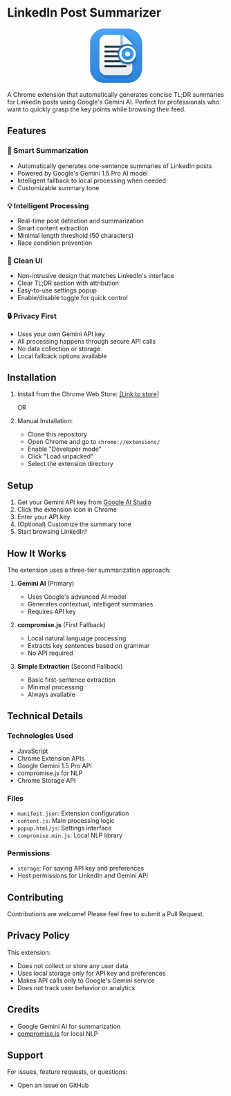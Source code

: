 # LinkedIn Post Summarizer

<p align="center">
  <img src="icon128.png" alt="LinkedIn Post Summarizer Logo" width="128" height="128">
</p>

A Chrome extension that automatically generates concise TL;DR summaries for LinkedIn posts using Google's Gemini AI. Perfect for professionals who want to quickly grasp the key points while browsing their feed.

## Features

### 🚀 Smart Summarization
- Automatically generates one-sentence summaries of LinkedIn posts
- Powered by Google's Gemini 1.5 Pro AI model
- Intelligent fallback to local processing when needed
- Customizable summary tone

### 💡 Intelligent Processing
- Real-time post detection and summarization
- Smart content extraction
- Minimal length threshold (50 characters)
- Race condition prevention

### 🎨 Clean UI
- Non-intrusive design that matches LinkedIn's interface
- Clear TL;DR section with attribution
- Easy-to-use settings popup
- Enable/disable toggle for quick control

### 🔒 Privacy First
- Uses your own Gemini API key
- All processing happens through secure API calls
- No data collection or storage
- Local fallback options available

## Installation

1. Install from the Chrome Web Store: [\[Link to store\]](https://chromewebstore.google.com/detail/linkedin-post-summarizer/mgphlkibcapebohgfoohlmkeigjobddd)
   
   OR

2. Manual Installation:
   - Clone this repository
   - Open Chrome and go to `chrome://extensions/`
   - Enable "Developer mode"
   - Click "Load unpacked"
   - Select the extension directory

## Setup

1. Get your Gemini API key from [Google AI Studio](https://aistudio.google.com/app/apikey)
2. Click the extension icon in Chrome
3. Enter your API key
4. (Optional) Customize the summary tone
5. Start browsing LinkedIn!

## How It Works

The extension uses a three-tier summarization approach:

1. **Gemini AI** (Primary)
   - Uses Google's advanced AI model
   - Generates contextual, intelligent summaries
   - Requires API key

2. **compromise.js** (First Fallback)
   - Local natural language processing
   - Extracts key sentences based on grammar
   - No API required

3. **Simple Extraction** (Second Fallback)
   - Basic first-sentence extraction
   - Minimal processing
   - Always available

## Technical Details

### Technologies Used
- JavaScript
- Chrome Extension APIs
- Google Gemini 1.5 Pro API
- compromise.js for NLP
- Chrome Storage API

### Files
- `manifest.json`: Extension configuration
- `content.js`: Main processing logic
- `popup.html/js`: Settings interface
- `compromise.min.js`: Local NLP library

### Permissions
- `storage`: For saving API key and preferences
- Host permissions for LinkedIn and Gemini API

## Contributing

Contributions are welcome! Please feel free to submit a Pull Request.

## Privacy Policy

This extension:
- Does not collect or store any user data
- Uses local storage only for API key and preferences
- Makes API calls only to Google's Gemini service
- Does not track user behavior or analytics

## Credits

- Google Gemini AI for summarization
- [compromise.js](https://github.com/spencermountain/compromise) for local NLP


## Support

For issues, feature requests, or questions:
- Open an issue on GitHub